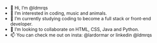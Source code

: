 - 👋 Hi, I’m @ldmrqs
- 👀 I’m interested in coding, music and animals.
- 🌱 I’m currently studying coding to become a full stack or front-end developer.
- 💞️ I’m looking to collaborate on HTML, CSS, Java and Python.
- 📫 You can check me out on insta: @lardormar or linkedin @ldmrqs

<!---
ldmrqs/ldmrqs is a ✨ special ✨ repository because its `README.md` (this file) appears on your GitHub profile.
You can click the Preview link to take a look at your changes.
--->
